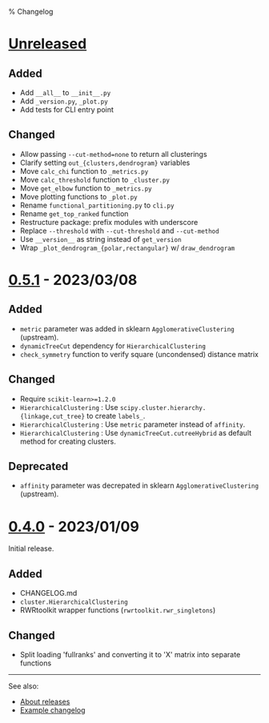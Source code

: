 % Changelog

<!-- # [<version>] - <date> -->
<!-- ## Added for new features. -->
<!-- ## Changed for changes in existing functionality. -->
<!-- ## Deprecated for soon-to-be removed features. -->
<!-- ## Fixed for any bug fixes. -->
<!-- ## Removed for now removed features. -->
<!-- ## Security in case of vulnerabilities. -->
<!-- [<version>]: https://github.com/Level/level/releases/tag/<version> -->

# [Unreleased]

## Added

- Add `__all__` to `__init__.py`
- Add `_version.py`, `_plot.py`
- Add tests for CLI entry point

## Changed

- Allow passing `--cut-method=none` to return all clusterings
- Clarify setting `out_{clusters,dendrogram}` variables
- Move `calc_chi` function to `_metrics.py`
- Move `calc_threshold` function to `_cluster.py`
- Move `get_elbow` function to `_metrics.py`
- Move plotting functions to `_plot.py`
- Rename `functional_partitioning.py` to `cli.py`
- Rename `get_top_ranked` function
- Restructure package: prefix modules with underscore
- Replace `--threshold` with `--cut-threshold` and `--cut-method`
- Use `__version__` as string instead of `get_version`
- Wrap `_plot_dendrogram_{polar,rectangular}` w/ `draw_dendrogram`

<!-- ## Deprecated -->

<!-- ## Removed -->

<!-- ## Fixed -->

<!-- ## Security -->


# [0.5.1] - 2023/03/08

## Added

- `metric` parameter was added in sklearn `AgglomerativeClustering` (upstream).
- `dynamicTreeCut` dependency for `HierarchicalClustering`
- `check_symmetry` function to verify square (uncondensed) distance matrix

## Changed

- Require `scikit-learn>=1.2.0`
- `HierarchicalClustering` : Use `scipy.cluster.hierarchy.{linkage,cut_tree}` to create `labels_`.
- `HierarchicalClustering` : Use `metric` parameter instead of `affinity`.
- `HierarchicalClustering` : Use `dynamicTreeCut.cutreeHybrid` as default method for creating clusters.

## Deprecated

- `affinity` parameter was decrepated in sklearn `AgglomerativeClustering` (upstream).

<!-- ## Removed for now removed features. -->
<!-- ## Fixed for any bug fixes. -->
<!-- ## Security in case of vulnerabilities. -->

# [0.4.0] - 2023/01/09

Initial release.

## Added

- CHANGELOG.md
- `cluster.HierarchicalClustering`
- RWRtoolkit wrapper functions (`rwrtoolkit.rwr_singletons`)

## Changed

- Split loading 'fullranks' and converting it to 'X' matrix into separate
  functions

---

See also:

- [About releases] 
- [Example changelog]


<!-- LINKS -->

[unreleased]: https://github.com/izaakm/jail-functional-partitioning/compare/v0.5.1...HEAD
[0.5.1]: https://github.com/izaakm/jail-functional-partitioning/releases/tag/v0.5.1
[0.4.0]: https://github.com/izaakm/jail-functional-partitioning/releases/tag/v0.4.0
[About releases]: https://docs.github.com/en/repositories/releasing-projects-on-github/about-releases
[Example changelog]: https://github.com/Level/level/blob/master/CHANGELOG.md

<!-- END -->
